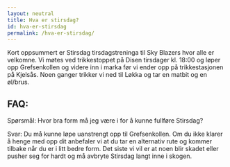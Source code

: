 ```yaml
---
layout: neutral
title: Hva er stirsdag?
id: hva-er-stirsdag
permalink: /hva-er-stirsdag/
---
```

 
Kort oppsummert er Stirsdag tirsdagstreninga til Sky Blazers hvor alle er velkomne. Vi møtes ved trikkestoppet på Disen tirsdager kl. 18:00 og løper opp Grefsenkollen og videre inn i marka før vi ender opp på trikkestasjonen på Kjelsås. Noen ganger trikker vi ned til Løkka og tar en matbit og en øl/brus.

## FAQ:
Spørsmål: Hvor bra form må jeg være i for å kunne fullføre Stirsdag?

Svar: Du må kunne løpe uanstrengt opp til Grefsenkollen. Om du ikke klarer å henge med opp dit anbefaler vi at du tar en alternativ rute og kommer tilbake når du er i litt bedre form. Det siste vi vil er at noen blir skadet eller pusher seg for hardt og må avbryte Stirsdag langt inne i skogen. 
